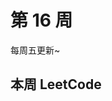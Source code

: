 # 第 16 周 <Badge text="已发布" type="tip"/>

每周五更新~



## 本周 LeetCode

<SolutionItem :dataSource="[
  {
    title: '0003 无重复字符的最长子串',
    imgUrl: 'https://w3fun-1253290453.cos.ap-chengdu.myqcloud.com/cattle/solution/medium/0003-longest-substring-without-repeating-characters.png',
    link: '/solution/medium/0003-longest-substring-without-repeating-characters.html'
  },
  {
    title: '0005 最长回文字串',
    imgUrl: 'https://w3fun-1253290453.cos.ap-chengdu.myqcloud.com/cattle/solution/medium/0005-longest-palindromic-substring.png',
    link: '/solution/medium/0005-longest-palindromic-substring.html'
  },
  {
    title: '0006 Z 字形变换',
    imgUrl: 'https://w3fun-1253290453.cos.ap-chengdu.myqcloud.com/cattle/solution/medium/0006-zigzag-conversion.png',
    link: '/solution/medium/0006-zigzag-conversion.html'
  },
  {
    title: '0008 字符串转整数（atoi）',
    imgUrl: 'https://w3fun-1253290453.cos.ap-chengdu.myqcloud.com/cattle/solution/medium/0008-string-to-integer-atoi.png',
    link: '/solution/medium/0008-string-to-integer-atoi.html'
  },
  {
    title: '0010 正则表达式匹配',
    imgUrl: 'https://w3fun-1253290453.cos.ap-chengdu.myqcloud.com/cattle/solution/difficult/0010-regular-expression-matching.png',
    link: '/solution/difficult/0010-regular-expression-matching.html'
  },
  {
    title: '0012 整数转罗马数字',
    imgUrl: 'https://w3fun-1253290453.cos.ap-chengdu.myqcloud.com/cattle/solution/medium/0012-integer-to-roman.png',
    link: '/solution/medium/0012-integer-to-roman.html'
  },
  {
    title: '0013 罗马数字转整数',
    imgUrl: 'https://w3fun-1253290453.cos.ap-chengdu.myqcloud.com/cattle/solution/easy/0013-roman-to-integer.png',
    link: '/solution/easy/0013-roman-to-integer.html'
  }
]" />
